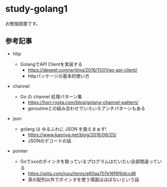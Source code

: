 # study-golang1

お勉強部屋です。

## 参考記事

* http

  * GolangでAPI Clientを実装する
    * https://deeeet.com/writing/2016/11/01/go-api-client/
    * httpパッケージの基本的使い方

* channel
  * Go の channel 処理パターン集
    * https://hori-ryota.com/blog/golang-channel-pattern/
    * goroutineとの組み合わせでいろいろアンチパターンもある

* json
  * golang は ゆるふわに JSON を扱えまぁす!
    * https://www.kaoriya.net/blog/2016/06/25/
    * JSONのデコードの話

* pointer
  * Goでxxxのポインタを取っているプログラムはだいたい全部間違っている  
    * https://qiita.com/ruiu/items/e60aa707e16f8f6dccd8
    * 真の配列以外でポインタを使う場面はほぼないという話
